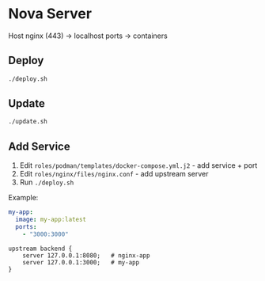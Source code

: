 # Nova Server

Host nginx (443) → localhost ports → containers

## Deploy

```bash
./deploy.sh
```

## Update

```bash
./update.sh
```

## Add Service

1. Edit `roles/podman/templates/docker-compose.yml.j2` - add service + port
2. Edit `roles/nginx/files/nginx.conf` - add upstream server  
3. Run `./deploy.sh`

Example:
```yaml
my-app:
  image: my-app:latest
  ports:
    - "3000:3000"
```

```nginx
upstream backend {
    server 127.0.0.1:8080;   # nginx-app
    server 127.0.0.1:3000;   # my-app
}
```